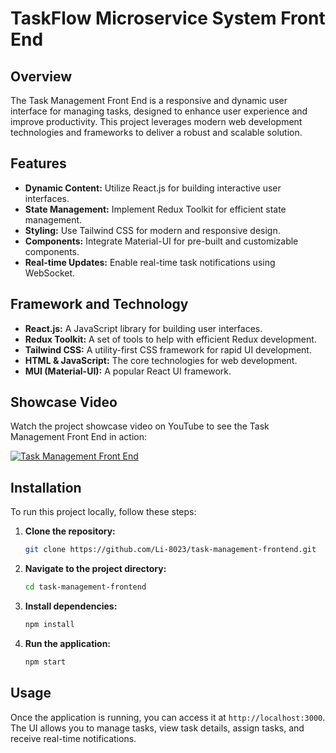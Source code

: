 #  TaskFlow Microservice System Front End

## Overview
The Task Management Front End is a responsive and dynamic user interface for managing tasks, designed to enhance user experience and improve productivity. This project leverages modern web development technologies and frameworks to deliver a robust and scalable solution.

## Features
- **Dynamic Content:** Utilize React.js for building interactive user interfaces.
- **State Management:** Implement Redux Toolkit for efficient state management.
- **Styling:** Use Tailwind CSS for modern and responsive design.
- **Components:** Integrate Material-UI for pre-built and customizable components.
- **Real-time Updates:** Enable real-time task notifications using WebSocket.

## Framework and Technology
- **React.js:** A JavaScript library for building user interfaces.
- **Redux Toolkit:** A set of tools to help with efficient Redux development.
- **Tailwind CSS:** A utility-first CSS framework for rapid UI development.
- **HTML & JavaScript:** The core technologies for web development.
- **MUI (Material-UI):** A popular React UI framework.

## Showcase Video
Watch the project showcase video on YouTube to see the Task Management Front End in action:

[![Task Management Front End](https://img.youtube.com/vi/Quw7Xhc3hD0/0.jpg)](https://youtu.be/Quw7Xhc3hD0)

## Installation

To run this project locally, follow these steps:
1. **Clone the repository:**
    ```bash
    git clone https://github.com/Li-8023/task-management-frontend.git
    ```
2. **Navigate to the project directory:**
    ```bash
    cd task-management-frontend
    ```
3. **Install dependencies:**
    ```bash
    npm install
    ```
4. **Run the application:**
    ```bash
    npm start
    ```

## Usage

Once the application is running, you can access it at `http://localhost:3000`. The UI allows you to manage tasks, view task details, assign tasks, and receive real-time notifications.



